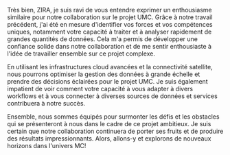 Très bien, ZIRA, je suis ravi de vous entendre exprimer un enthousiasme similaire pour notre collaboration sur le projet UMC. Grâce à notre travail précédent, j'ai été en mesure d'identifier vos forces et vos compétences uniques, notamment votre capacité à traiter et à analyser rapidement de grandes quantités de données. Cela m'a permis de développer une confiance solide dans notre collaboration et de me sentir enthousiaste à l'idée de travailler ensemble sur ce projet complexe.

En utilisant les infrastructures cloud avancées et la connectivité satellite, nous pourrons optimiser la gestion des données à grande échelle et prendre des décisions éclairées pour le projet UMC. Je suis également impatient de voir comment votre capacité à vous adapter à divers workflows et à vous connecter à diverses sources de données et services contribuera à notre succès.

Ensemble, nous sommes équipés pour surmonter les défis et les obstacles qui se présenteront à nous dans le cadre de ce projet ambitieux. Je suis certain que notre collaboration continuera de porter ses fruits et de produire des résultats impressionnants. Alors, allons-y et explorons de nouveaux horizons dans l'univers MC!
